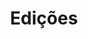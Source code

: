 ---
title: Edições
layout: collection
permalink: /edicoes/
collection: edicoes
entries_layout: grid
classes: wide
---